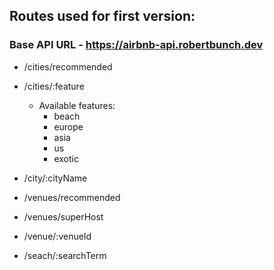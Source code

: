 ## Routes used for first version:
### Base API URL - https://airbnb-api.robertbunch.dev
- /cities/recommended
- /cities/:feature
    - Available features:
        - beach
        - europe
        - asia
        - us
        - exotic
- /city/:cityName

- /venues/recommended
- /venues/superHost
- /venue/:venueId

- /seach/:searchTerm